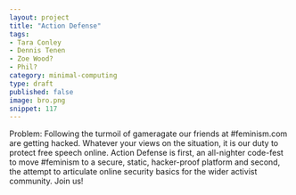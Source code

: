 ```yaml
---
layout: project
title: "Action Defense"
tags:
- Tara Conley
- Dennis Tenen
- Zoe Wood?
- Phil?
category: minimal-computing
type: draft
published: false
image: bro.png
snippet: 117
---
```


Problem: Following the turmoil of gameragate our friends at \#feminism.com are getting hacked. Whatever your views on the situation, it is our duty to protect free speech online. Action Defense is first, an all-nighter code-fest to move #feminism to a secure, static, hacker-proof platform and second, the attempt to articulate online security basics for the wider activist community. Join us!
